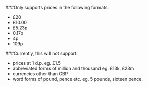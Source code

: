 ###Only supports prices in the following formats:
   - £20
   - £10.00
   - £5.23p
   - 0.17p
   - 4p    
   - 109p

###Currently, this will not support:
- prices at 1 d.p. eg. £1.5
- abbreviated forms of million and thousand eg. £13k, £23m
- currencies other than GBP
- word forms of pound, pence etc. eg. 5 pounds, sixteen pence.